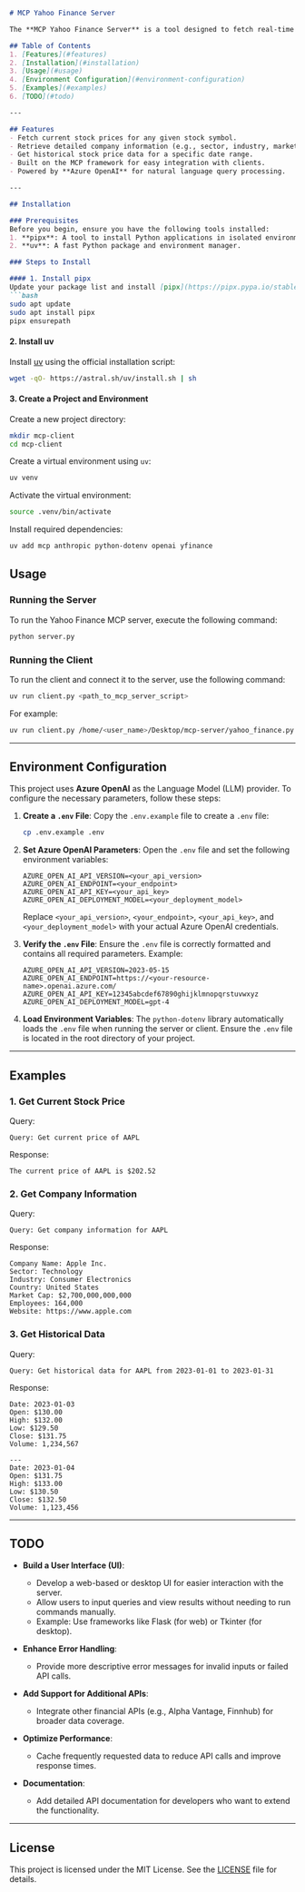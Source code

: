 ```markdown
# MCP Yahoo Finance Server

The **MCP Yahoo Finance Server** is a tool designed to fetch real-time stock data, company information, and historical price data using the Yahoo Finance API. It integrates with the Multi-Client Protocol (MCP) framework to provide seamless communication between clients and the server.

## Table of Contents
1. [Features](#features)
2. [Installation](#installation)
3. [Usage](#usage)
4. [Environment Configuration](#environment-configuration)
5. [Examples](#examples)
6. [TODO](#todo)

---

## Features
- Fetch current stock prices for any given stock symbol.
- Retrieve detailed company information (e.g., sector, industry, market cap).
- Get historical stock price data for a specific date range.
- Built on the MCP framework for easy integration with clients.
- Powered by **Azure OpenAI** for natural language query processing.

---

## Installation

### Prerequisites
Before you begin, ensure you have the following tools installed:
1. **pipx**: A tool to install Python applications in isolated environments.
2. **uv**: A fast Python package and environment manager.

### Steps to Install

#### 1. Install pipx
Update your package list and install [pipx](https://pipx.pypa.io/stable/#on-linux):
```bash
sudo apt update
sudo apt install pipx
pipx ensurepath
```

#### 2. Install uv
Install [uv](https://docs.astral.sh/uv/getting-started/installation/) using the official installation script:
```bash
wget -qO- https://astral.sh/uv/install.sh | sh
```

#### 3. Create a Project and Environment
Create a new project directory:
```bash
mkdir mcp-client
cd mcp-client
```

Create a virtual environment using `uv`:
```bash
uv venv
```

Activate the virtual environment:
```bash
source .venv/bin/activate
```

Install required dependencies:
```bash
uv add mcp anthropic python-dotenv openai yfinance
```

## Usage

### Running the Server
To run the Yahoo Finance MCP server, execute the following command:
```bash
python server.py
```

### Running the Client
To run the client and connect it to the server, use the following command:
```bash
uv run client.py <path_to_mcp_server_script>
```

For example:
```bash
uv run client.py /home/<user_name>/Desktop/mcp-server/yahoo_finance.py
```

---

## Environment Configuration

This project uses **Azure OpenAI** as the Language Model (LLM) provider. To configure the necessary parameters, follow these steps:

1. **Create a `.env` File**:
   Copy the `.env.example` file to create a `.env` file:
   ```bash
   cp .env.example .env
   ```

2. **Set Azure OpenAI Parameters**:
   Open the `.env` file and set the following environment variables:
   ```env
   AZURE_OPEN_AI_API_VERSION=<your_api_version>
   AZURE_OPEN_AI_ENDPOINT=<your_endpoint>
   AZURE_OPEN_AI_API_KEY=<your_api_key>
   AZURE_OPEN_AI_DEPLOYMENT_MODEL=<your_deployment_model>
   ```

   Replace `<your_api_version>`, `<your_endpoint>`, `<your_api_key>`, and `<your_deployment_model>` with your actual Azure OpenAI credentials.

3. **Verify the `.env` File**:
   Ensure the `.env` file is correctly formatted and contains all required parameters. Example:
   ```env
   AZURE_OPEN_AI_API_VERSION=2023-05-15
   AZURE_OPEN_AI_ENDPOINT=https://<your-resource-name>.openai.azure.com/
   AZURE_OPEN_AI_API_KEY=12345abcdef67890ghijklmnopqrstuvwxyz
   AZURE_OPEN_AI_DEPLOYMENT_MODEL=gpt-4
   ```

4. **Load Environment Variables**:
   The `python-dotenv` library automatically loads the `.env` file when running the server or client. Ensure the `.env` file is located in the root directory of your project.

---

## Examples

### 1. Get Current Stock Price
Query:
```
Query: Get current price of AAPL
```

Response:
```
The current price of AAPL is $202.52
```

### 2. Get Company Information
Query:
```
Query: Get company information for AAPL
```

Response:
```
Company Name: Apple Inc.
Sector: Technology
Industry: Consumer Electronics
Country: United States
Market Cap: $2,700,000,000,000
Employees: 164,000
Website: https://www.apple.com
```

### 3. Get Historical Data
Query:
```
Query: Get historical data for AAPL from 2023-01-01 to 2023-01-31
```

Response:
```
Date: 2023-01-03
Open: $130.00
High: $132.00
Low: $129.50
Close: $131.75
Volume: 1,234,567

---
Date: 2023-01-04
Open: $131.75
High: $133.00
Low: $130.50
Close: $132.50
Volume: 1,123,456
```

---

## TODO

- **Build a User Interface (UI)**:
  - Develop a web-based or desktop UI for easier interaction with the server.
  - Allow users to input queries and view results without needing to run commands manually.
  - Example: Use frameworks like Flask (for web) or Tkinter (for desktop).

- **Enhance Error Handling**:
  - Provide more descriptive error messages for invalid inputs or failed API calls.

- **Add Support for Additional APIs**:
  - Integrate other financial APIs (e.g., Alpha Vantage, Finnhub) for broader data coverage.

- **Optimize Performance**:
  - Cache frequently requested data to reduce API calls and improve response times.

- **Documentation**:
  - Add detailed API documentation for developers who want to extend the functionality.

---


## License

This project is licensed under the MIT License. See the [LICENSE](LICENSE) file for details.
```